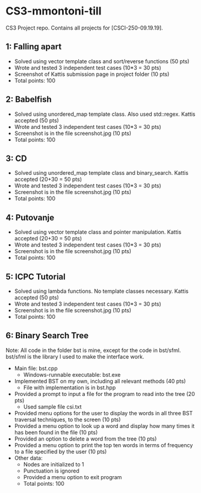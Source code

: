 # CS3-mmontoni-till

CS3 Project repo. Contains all projects for [CSCI-250-09.19.19].

## 1: Falling apart
- Solved using vector template class and sort/reverse functions (50 pts)
- Wrote and tested 3 independent test cases (10*3 = 30 pts)
- Screenshot of Kattis submission page in project folder (10 pts)
- Total points: 100

## 2: Babelfish
- Solved using unordered_map template class. Also used std::regex. Kattis accepted (50 pts)
- Wrote and tested 3 independent test cases (10*3 = 30 pts)
- Screenshot is in the file screenshot.jpg (10 pts)
- Total points: 100

## 3: CD
- Solved using unordered_map template class and binary_search. Kattis accepted (20+30 = 50 pts)
- Wrote and tested 3 independent test cases (10*3 = 30 pts)
- Screenshot is in the file screenshot.jpg (10 pts)
- Total points: 100

## 4: Putovanje
- Solved using vector template class and pointer manipulation. Kattis accepted (20+30 = 50 pts)
- Wrote and tested 3 independent test cases (10*3 = 30 pts)
- Screenshot is in the file screenshot.jpg (10 pts)
- Total points: 100

## 5: ICPC Tutorial
- Solved using lambda functions. No template classes necessary. Kattis accepted (50 pts)
- Wrote and tested 3 independent test cases (10*3 = 30 pts)
- Screenshot is in the file screenshot.jpg (10 pts)
- Total points: 100

## 6: Binary Search Tree
Note: All code in the folder bst is mine, except for the code in bst/sfml. bst/sfml is the library I used to make the interface work.
- Main file: bst.cpp
    - Windows-runnable executable: bst.exe
- Implemented BST on my own, including all relevant methods (40 pts)
    - File with implementation is in bst.hpp
- Provided a prompt to input a file for the program to read into the tree (20 pts)
    - Used sample file csi.txt
- Provided menu options for the user to display the words in all three BST traversal techniques, to the screen (10 pts)
- Provided a menu option to look up a word and display how many times it has been found in the file (10 pts)
- Provided an option to delete a word from the tree (10 pts)
- Provided a menu option to print the top ten words in terms of frequency to a file specified by the user (10 pts)
- Other data:
    - Nodes are initialized to 1
    - Punctuation is ignored
    - Provided a menu option to exit program
    - Total points: 100